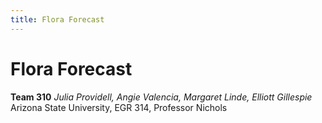 ```yaml
---
title: Flora Forecast
---
```

# Flora Forecast
**Team 310**
_Julia Providell, Angie Valencia, Margaret Linde, Elliott Gillespie_  
Arizona State University, EGR 314, Professor Nichols

 
